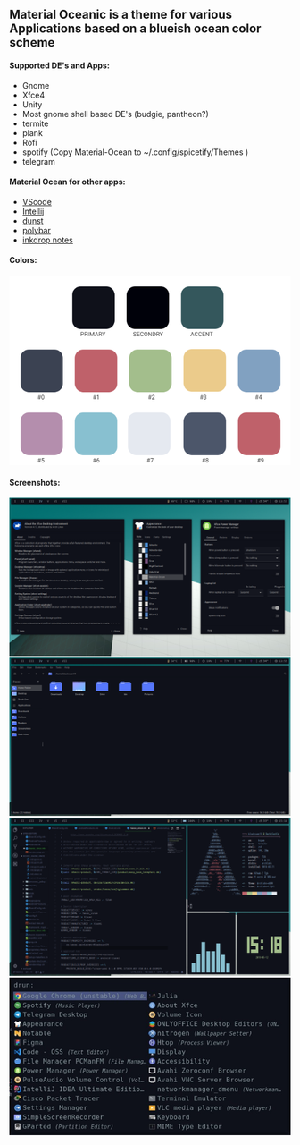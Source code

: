 ## Material Oceanic is a theme for various Applications based on a blueish ocean color scheme

#### Supported DE's and Apps:

- Gnome
- Xfce4
- Unity
- Most gnome shell based DE's (budgie, pantheon?)
- termite
- plank
- Rofi
- spotify (Copy Material-Ocean to ~/.config/spicetify/Themes )
- telegram

#### Material Ocean for other apps:

- [VScode](https://equinsuocha.io/projects/material-theme/)
- [Intellij](https://plugins.jetbrains.com/plugin/8006-material-theme-ui)
- [dunst](https://github.com/Blacksuan19/Dotfiles/blob/master/dunst/dunstrc)
- [polybar](https://github.com/Blacksuan19/Dotfiles/blob/master/polybar/config)
- [inkdrop notes](https://github.com/Blacksuan19/inkdrop-material-ocean-ui)

#### Colors:

<img src="https://raw.githubusercontent.com/Blacksuan19/Material-Ocean/master/Screenshots/colors.png">

#### Screenshots:

<img src="https://raw.githubusercontent.com/Blacksuan19/Material-Ocean/master/Screenshots/2019-05-13_13-57.png">

<img src="https://raw.githubusercontent.com/Blacksuan19/Material-Ocean/master/Screenshots/2019-05-13_13-55.png">

<img src="https://raw.githubusercontent.com/Blacksuan19/Material-Ocean/master/Screenshots/2019-05-12_15-18.png">

<img src="https://raw.githubusercontent.com/Blacksuan19/Material-Ocean/master/Screenshots/2019-05-13_14-30.jpg">
